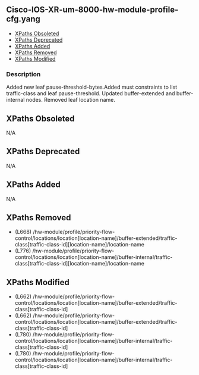 ## Cisco-IOS-XR-um-8000-hw-module-profile-cfg.yang

- [XPaths Obsoleted](#xpaths-obsoleted)
- [XPaths Deprecated](#xpaths-deprecated)
- [XPaths Added](#xpaths-added)
- [XPaths Removed](#xpaths-removed)
- [XPaths Modified](#xpaths-modified)

### Description

Added new leaf pause-threshold-bytes.Added must constraints to list traffic-class and leaf pause-threshold. Updated buffer-extended and buffer-internal nodes. Removed leaf location name.

## XPaths Obsoleted

N/A

## XPaths Deprecated

N/A

## XPaths Added

N/A

## XPaths Removed

- (L668)	/hw-module/profile/priority-flow-control/locations/location[location-name]/buffer-extended/traffic-class[traffic-class-id][location-name]/location-name
- (L776)	/hw-module/profile/priority-flow-control/locations/location[location-name]/buffer-internal/traffic-class[traffic-class-id][location-name]/location-name

## XPaths Modified

- (L662)	/hw-module/profile/priority-flow-control/locations/location[location-name]/buffer-extended/traffic-class[traffic-class-id]
- (L662)	/hw-module/profile/priority-flow-control/locations/location[location-name]/buffer-extended/traffic-class[traffic-class-id]
- (L780)	/hw-module/profile/priority-flow-control/locations/location[location-name]/buffer-internal/traffic-class[traffic-class-id]
- (L780)	/hw-module/profile/priority-flow-control/locations/location[location-name]/buffer-internal/traffic-class[traffic-class-id]

